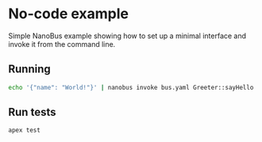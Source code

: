 # No-code example

Simple NanoBus example showing how to set up a minimal interface and invoke it from the command line.

## Running

```sh
echo '{"name": "World!"}' | nanobus invoke bus.yaml Greeter::sayHello
```

## Run tests

```sh
apex test
```